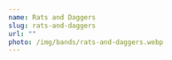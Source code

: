 ```yaml
---
name: Rats and Daggers
slug: rats-and-daggers
url: ""
photo: /img/bands/rats-and-daggers.webp
---
```

